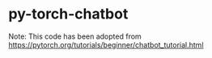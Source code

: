 # py-torch-chatbot

Note: This code has been adopted from https://pytorch.org/tutorials/beginner/chatbot_tutorial.html